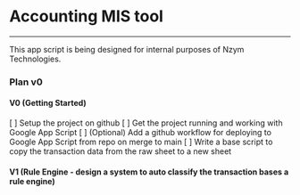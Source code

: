 # Accounting MIS tool 
----

This app script is being designed for internal purposes of Nzym Technologies.

### Plan v0 

#### V0 (Getting Started)
[ ] Setup the project on github
[ ] Get the project running and working with Google App Script 
[ ] (Optional) Add a github workflow for deploying to Google App Script from repo on merge to main 
[ ] Write a base script to copy the transaction data from the raw sheet to a new sheet

#### V1 (Rule Engine - design a system to auto classify the transaction bases a rule engine)
